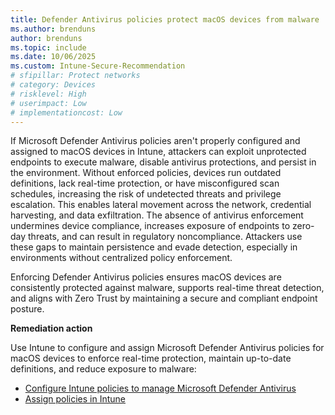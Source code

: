 ```yaml
---
title: Defender Antivirus policies protect macOS devices from malware
ms.author: brenduns
author: brenduns
ms.topic: include
ms.date: 10/06/2025
ms.custom: Intune-Secure-Recommendation
# sfipillar: Protect networks
# category: Devices
# risklevel: High
# userimpact: Low
# implementationcost: Low
---
```

If Microsoft Defender Antivirus policies aren't properly configured and assigned to macOS devices in Intune, attackers can exploit unprotected endpoints to execute malware, disable antivirus protections, and persist in the environment. Without enforced policies, devices run outdated definitions, lack real-time protection, or have misconfigured scan schedules, increasing the risk of undetected threats and privilege escalation. This enables lateral movement across the network, credential harvesting, and data exfiltration. The absence of antivirus enforcement undermines device compliance, increases exposure of endpoints to zero-day threats, and can result in regulatory noncompliance. Attackers use these gaps to maintain persistence and evade detection, especially in environments without centralized policy enforcement.

Enforcing Defender Antivirus policies ensures macOS devices are consistently protected against malware, supports real-time threat detection, and aligns with Zero Trust by maintaining a secure and compliant endpoint posture.

**Remediation action**

Use Intune to configure and assign Microsoft Defender Antivirus policies for macOS devices to enforce real-time protection, maintain up-to-date definitions, and reduce exposure to malware:  
- [Configure Intune policies to manage Microsoft Defender Antivirus](/intune/intune-service/protect/endpoint-security-antivirus-policy#macos)
- [Assign policies in Intune](/intune/intune-service/configuration/device-profile-assign#assign-a-policy-to-users-or-groups)